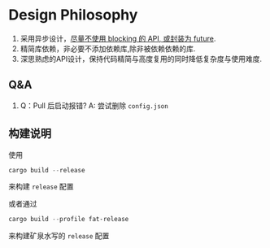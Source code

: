 # Design Philosophy

1. 采用异步设计，<u>尽量不使用 blocking 的 API, 或封装为 future</u>.
2. 精简库依赖，非必要不添加依赖库,除非被依赖依赖的库.
3. 深思熟虑的API设计，保持代码精简与高度复用的同时降低复杂度与使用难度.

## Q&A

1. Q：Pull 后启动报错? A: 尝试删除 `config.json`

## 构建说明

使用

```powershell
cargo build --release
```

来构建 `release` 配置

或者通过

```powershell
cargo build --profile fat-release
```

来构建矿泉水写的 `release` 配置
